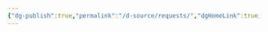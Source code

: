 ```yaml
---
{"dg-publish":true,"permalink":"/d-source/requests/","dgHomeLink":true,"dgPassFrontmatter":false}
---
```

